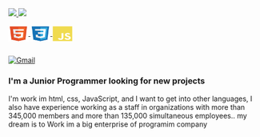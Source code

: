 <div align="left"> <!-- trocar para "center" quando as curiosidades estiverem ativadas -->
  <a href="https://github.com/lipes40">
  <img height="190em" src="https://github-readme-stats.vercel.app/api?username=lipes40&show_icons=true&theme=dracula&include_all_commits=true&count_private=true"/>
  <img height="190em" src="https://github-readme-stats.vercel.app/api/top-langs/?username=lipes40&layout=compact&langs_count=7&theme=dracula"/>
</div>
  <div style="display: inline_block"><br>
  <img align="center" alt="m-HTML" height="30" width="40" src="https://raw.githubusercontent.com/devicons/devicon/master/icons/html5/html5-original.svg">
  <img align="center" alt="m-CSS" height="30" width="40" src="https://raw.githubusercontent.com/devicons/devicon/master/icons/css3/css3-original.svg">
  <img align="center" alt="m-Js" height="30" width="40" src="https://raw.githubusercontent.com/devicons/devicon/master/icons/javascript/javascript-plain.svg">
    
</div>
  
  ##
  
 <div>
  <a href="mailto:fellipeteixeirab@gmail.com">
    <img src="https://img.shields.io/badge/Gmail-D14836?style=for-the-badge&logo=gmail&logoColor=white" alt="Gmail">
  </a>
  </div>

  ### I'm a Junior Programmer looking for new projects
  I'm work im html, css, JavaScript, and I want to get into other languages, I also have experience working as a staff in organizations with more than 345,000 members and more than 135,000 simultaneous employees.. my dream is to Work im a big enterprise of programim company
 
  

  
  
